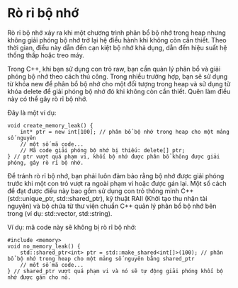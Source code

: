 # Rò rỉ bộ nhớ
Rò rỉ bộ nhớ xảy ra khi một chương trình phân bổ bộ nhớ trong heap nhưng không giải phóng bộ nhớ trở lại hệ điều hành khi không còn cần thiết. Theo thời gian, điều này dẫn đến cạn kiệt bộ nhớ khả dụng, dẫn đến hiệu suất hệ thống thấp hoặc treo máy.

Trong C++, khi bạn sử dụng con trỏ raw, bạn cần quản lý phân bổ và giải phóng bộ nhớ theo cách thủ công. Trong nhiều trường hợp, bạn sẽ sử dụng từ khóa new để phân bổ bộ nhớ cho một đối tượng trong heap và sử dụng từ khóa delete để giải phóng bộ nhớ đó khi không còn cần thiết. Quên làm điều này có thể gây rò rỉ bộ nhớ.

Đây là một ví dụ:
~~~
void create_memory_leak() {
    int* ptr = new int[100]; // phân bổ bộ nhớ trong heap cho một mảng số nguyên
    // một số mã code...
    // Mã code giải phóng bộ nhớ bị thiếu: delete[] ptr;
} // ptr vượt quá phạm vi, khối bộ nhớ được phân bổ không được giải phóng, gây rò rỉ bộ nhớ.
~~~
Để tránh rò rỉ bộ nhớ, bạn phải luôn đảm bảo rằng bộ nhớ được giải phóng trước khi một con trỏ vượt ra ngoài phạm vi hoặc được gán lại. Một số cách để đạt được điều này bao gồm sử dụng con trỏ thông minh C++ (std::unique_ptr, std::shared_ptr), kỹ thuật RAII (Khởi tạo thu nhận tài nguyên) và bộ chứa từ thư viện chuẩn C++ quản lý phân bổ bộ nhớ bên trong (ví dụ: std::vector, std::string).

Ví dụ: mã code này sẽ không bị rò rỉ bộ nhớ:
~~~
#include <memory>
void no_memory_leak() {
    std::shared_ptr<int> ptr = std::make_shared<int[]>(100); // phân bổ bộ nhớ trong heap cho một mảng số nguyên bằng shared_ptr
    // mốt số mã code...
} // shared_ptr vượt quá phạm vi và nó sẽ tự động giải phóng khối bộ nhớ được gán cho nó.
~~~